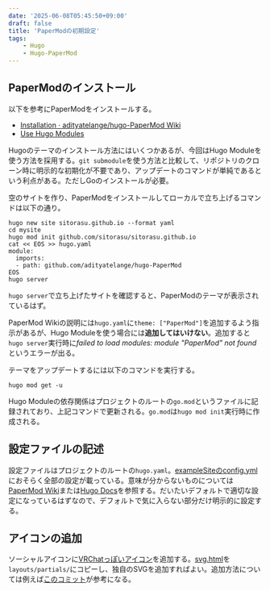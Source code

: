 ```yaml
---
date: '2025-06-08T05:45:50+09:00'
draft: false
title: 'PaperModの初期設定'
tags:
    - Hugo
    - Hugo-PaperMod
---
```


## PaperModのインストール

以下を参考にPaperModをインストールする。

- [Installation · adityatelange/hugo-PaperMod Wiki](https://github.com/adityatelange/hugo-PaperMod/wiki/Installation)
- [Use Hugo Modules](https://gohugo.io/hugo-modules/use-modules/)

Hugoのテーマのインストール方法にはいくつかあるが、今回はHugo Moduleを使う方法を採用する。`git submodule`を使う方法と比較して、リポジトリのクローン時に明示的な初期化が不要であり、アップデートのコマンドが単純であるという利点がある。ただしGoのインストールが必要。

空のサイトを作り、PaperModをインストールしてローカルで立ち上げるコマンドは以下の通り。

```
hugo new site sitorasu.github.io --format yaml
cd mysite
hugo mod init github.com/sitorasu/sitorasu.github.io
cat << EOS >> hugo.yaml
module:
  imports:
  - path: github.com/adityatelange/hugo-PaperMod
EOS
hugo server
```

`hugo server`で立ち上げたサイトを確認すると、PaperModのテーマが表示されているはず。

PaperMod Wikiの説明には`hugo.yaml`に`theme: ["PaperMod"]`を追加するよう指示があるが、Hugo Moduleを使う場合には**追加してはいけない**。追加すると`hugo server`実行時に*failed to load modules: module "PaperMod" not found*というエラーが出る。

テーマをアップデートするには以下のコマンドを実行する。

```
hugo mod get -u
```

Hugo Moduleの依存関係はプロジェクトのルートの`go.mod`というファイルに記録されており、上記コマンドで更新される。`go.mod`は`hugo mod init`実行時に作成される。

## 設定ファイルの記述

設定ファイルはプロジェクトのルートの`hugo.yaml`。[exampleSiteのconfig.yml](https://github.com/adityatelange/hugo-PaperMod/blob/exampleSite/config.yml)におそらく全部の設定が載っている。意味が分からないものについては[PaperMod Wiki](https://github.com/adityatelange/hugo-PaperMod/wiki)または[Hugo Docs](https://gohugo.io/configuration/)を参照する。だいたいデフォルトで適切な設定になっているはずなので、デフォルトで気に入らない部分だけ明示的に設定する。

## アイコンの追加

ソーシャルアイコンに[VRChatっぽいアイコン](https://tabler.io/icons/icon/badge-vr)を追加する。[svg.html](https://github.com/adityatelange/hugo-PaperMod/blob/master/layouts/partials/svg.html)を`layouts/partials/`にコピーし、独自のSVGを追加すればよい。追加方法については例えば[このコミット](https://github.com/adityatelange/hugo-PaperMod/commit/d3bc6af9b66cd160aff5b7ecc7ab19c9b8a34c03)が参考になる。